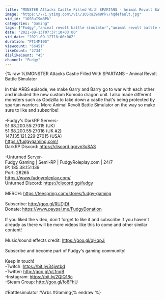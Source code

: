 ```yaml
---
title: "MONSTER Attacks Castle Filled With SPARTANS - Animal Revolt Battle Simulator"
image: "https:\/\/i.ytimg.com\/vi\/1OSRuI9m8Pk\/hqdefault.jpg"
vid_id: "1OSRuI9m8Pk"
categories: "Gaming"
tags: ["Fudgy","animal revolt battle simulator","animal revolt battle simulator godzilla"]
date: "2021-09-13T07:37:10+03:00"
vid_date: "2021-09-12T18:00:00Z"
duration: "PT14M10S"
viewcount: "66451"
likeCount: "2734"
dislikeCount: "45"
channel: "Fudgy"
---
```

{% raw %}MONSTER Attacks Castle Filled With SPARTANS - Animal Revolt Battle Simulator<br /><br />In this ARBS episode, we make Garry and Barry go to war with each other and included the new custom Komodo dragon unit. I also made different monsters such as Godzilla to take down a castle that's being protected by spartan warriors. More Animal Revolt Battle Simulator on the way so make sure to like and subscribe!<br /><br />-Fudgy's DarkRP Servers-<br />51.68.200.55:27015 (UK)<br />51.68.200.55:27016 (UK #2)<br />147.135.121.229:27015 (USA)<br /><a rel="nofollow" target="blank" href="https://fudgygaming.com/">https://fudgygaming.com/</a><br />DarkRP Discord: <a rel="nofollow" target="blank" href="https://discord.gg/vn3uSAS">https://discord.gg/vn3uSAS</a><br /><br />-Unturned Server-<br />Fudgy Gaming | Semi-RP | FudgyRoleplay.com | 24/7<br />IP: 185.38.151.139<br />Port: 28265<br /><a rel="nofollow" target="blank" href="https://www.fudgyroleplay.com/">https://www.fudgyroleplay.com/</a><br />Unturned Discord: <a rel="nofollow" target="blank" href="https://discord.gg/fudgy">https://discord.gg/fudgy</a><br /><br />MERCH: <a rel="nofollow" target="blank" href="https://teespring.com/stores/fudgy-gaming">https://teespring.com/stores/fudgy-gaming</a><br /><br />Subscribe: <a rel="nofollow" target="blank" href="http://goo.gl/RUDjDf">http://goo.gl/RUDjDf</a><br />Donate: <a rel="nofollow" target="blank" href="https://www.paypal.me/FudgyDonation">https://www.paypal.me/FudgyDonation</a><br /><br />If you liked the video, don't forget to like it and subscribe if you haven't already as there will be more videos like this to come and other similar content!<br /><br />Music/sound effects credit: <a rel="nofollow" target="blank" href="https://goo.gl/qHqpJj">https://goo.gl/qHqpJj</a><br /><br />Subscribe and become part of Fudgy's gaming community!<br /><br />Keep in touch! <br />-Twitch: <a rel="nofollow" target="blank" href="https://bit.ly/34jwtbd">https://bit.ly/34jwtbd</a><br />-Twitter: <a rel="nofollow" target="blank" href="http://goo.gl/uL1nqB">http://goo.gl/uL1nqB</a><br />-Instagram: <a rel="nofollow" target="blank" href="https://bit.ly/2QlQ18c">https://bit.ly/2QlQ18c</a><br />-Steam Group: <a rel="nofollow" target="blank" href="http://goo.gl/fo8FhU">http://goo.gl/fo8FhU</a><br /><br />#Battlesimulator #Arbs #Gaming{% endraw %}
